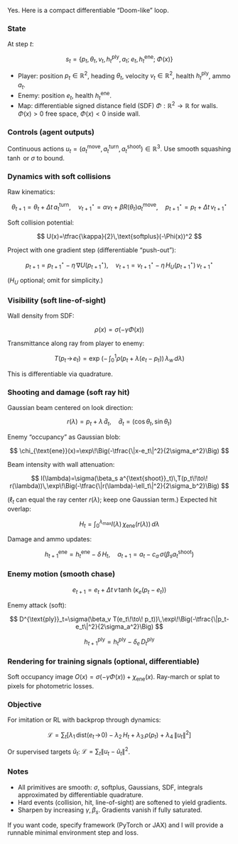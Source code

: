 Yes. Here is a compact differentiable “Doom-like” loop.

### State

At step $t$:

$$
s_t=\{p_t,\theta_t,v_t,h^{\text{ply}}_t,a_t;\; e_t,h^{\text{ene}}_t;\; \Phi(x)\}
$$

* Player: position $p_t\in\mathbb{R}^2$, heading $\theta_t$, velocity $v_t\in\mathbb{R}^2$, health $h^{\text{ply}}_t$, ammo $a_t$.
* Enemy: position $e_t$, health $h^{\text{ene}}_t$.
* Map: differentiable signed distance field (SDF) $\Phi:\mathbb{R}^2\to\mathbb{R}$ for walls. $\Phi(x)>0$ free space, $\Phi(x)<0$ inside wall.

### Controls (agent outputs)

Continuous actions $u_t=(a^{\text{move}}_t,a^{\text{turn}}_t,a^{\text{shoot}}_t)\in\mathbb{R}^3$.
Use smooth squashing $\tanh$ or $\sigma$ to bound.

### Dynamics with soft collisions

Raw kinematics:

$$
\theta_{t+1}=\theta_t+\Delta t\, a^{\text{turn}}_t,\quad
v^\star_{t+1}=\alpha v_t + \beta R(\theta_t)a^{\text{move}}_t,\quad
p^\star_{t+1}=p_t+\Delta t\, v^\star_{t+1}
$$

Soft collision potential:

$$
U(x)=\tfrac{\kappa}{2}\,\text{softplus}(-\Phi(x))^2
$$

Project with one gradient step (differentiable “push-out”):

$$
p_{t+1}=p^\star_{t+1}-\eta\,\nabla U(p^\star_{t+1}),\quad
v_{t+1}=v^\star_{t+1}-\eta\,H_U(p^\star_{t+1})\,v^\star_{t+1}
$$

($H_U$ optional; omit for simplicity.)

### Visibility (soft line-of-sight)

Wall density from SDF:

$$
\rho(x)=\sigma(-\gamma \Phi(x))
$$

Transmittance along ray from player to enemy:

$$
T(p_t\!\to\! e_t)=\exp\!\Big(-\!\!\int_0^1 \rho\big(p_t+\lambda(e_t-p_t)\big)\, \lambda_w\, d\lambda\Big)
$$

This is differentiable via quadrature.

### Shooting and damage (soft ray hit)

Gaussian beam centered on look direction:

$$
r(\lambda)=p_t+\lambda\,\hat{d}_t,\quad \hat{d}_t=(\cos\theta_t,\sin\theta_t)
$$

Enemy “occupancy” as Gaussian blob:

$$
\chi_{\text{ene}}(x)=\exp\!\Big(-\tfrac{\|x-e_t\|^2}{2\sigma_e^2}\Big)
$$

Beam intensity with wall attenuation:

$$
I(\lambda)=\sigma(\beta_s a^{\text{shoot}}_t)\,T(p_t\!\to\! r(\lambda))\,\exp\!\Big(-\tfrac{\|r(\lambda)-\ell_t\|^2}{2\sigma_b^2}\Big)
$$

($\ell_t$ can equal the ray center $r(\lambda)$; keep one Gaussian term.)
Expected hit overlap:

$$
H_t=\int_0^{\lambda_{\max}} I(\lambda)\,\chi_{\text{ene}}(r(\lambda))\, d\lambda
$$

Damage and ammo updates:

$$
h^{\text{ene}}_{t+1}=h^{\text{ene}}_t - \delta\, H_t,\quad
a_{t+1}=a_t - c_a\,\sigma(\beta_s a^{\text{shoot}}_t)
$$

### Enemy motion (smooth chase)

$$
e_{t+1}=e_t+\Delta t\, \nu\, \tanh\!\big(\kappa_e (p_t-e_t)\big)
$$

Enemy attack (soft):

$$
D^{\text{ply}}_t=\sigma(\beta_v T(e_t\!\to\! p_t))\,\exp\!\Big(-\tfrac{\|p_t-e_t\|^2}{2\sigma_a^2}\Big)
$$

$$
h^{\text{ply}}_{t+1}=h^{\text{ply}}_t-\delta_e\, D^{\text{ply}}_t
$$

### Rendering for training signals (optional, differentiable)

Soft occupancy image $O(x)=\sigma(-\gamma \Phi(x))+\chi_{\text{ene}}(x)$.
Ray-march or splat to pixels for photometric losses.

### Objective

For imitation or RL with backprop through dynamics:

$$
\mathcal{L}=\sum_t \Big[\lambda_1\,\text{dist}(e_t\!\to\!0)\;-\;\lambda_2\,H_t\;+\;\lambda_3\,\rho(p_t)\;+\;\lambda_4\,\|u_t\|^2\Big]
$$

Or supervised targets $\hat{u}_t$: $\mathcal{L}=\sum_t \|u_t-\hat{u}_t\|^2$.

### Notes

* All primitives are smooth: $\sigma$, softplus, Gaussians, SDF, integrals approximated by differentiable quadrature.
* Hard events (collision, hit, line-of-sight) are softened to yield gradients.
* Sharpen by increasing $\gamma,\beta_s$. Gradients vanish if fully saturated.

If you want code, specify framework (PyTorch or JAX) and I will provide a runnable minimal environment step and loss.
